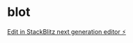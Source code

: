 # blot

[Edit in StackBlitz next generation editor ⚡️](https://stackblitz.com/~/github.com/hiboydidi/blot)